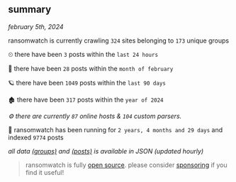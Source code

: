 
## summary
_february 5th, 2024_

ransomwatch is currently crawling `324` sites belonging to `173` unique groups

⏲ there have been `3` posts within the `last 24 hours`

🦈 there have been `28` posts within the `month of february`

🪐 there have been `1049` posts within the `last 90 days`

🏚 there have been `317` posts within the `year of 2024`

_⚙️ there are currently `87` online hosts & `104` custom parsers._

🦕 ransomwatch has been running for `2 years, 4 months and 29 days` and indexed `9774` posts

_all data  [(groups)](http://ransomwhat.telemetry.ltd/groups) and [(posts)](http://ransomwhat.telemetry.ltd/posts) is available in JSON (updated hourly)_

> ransomwatch is fully [open source](https://github.com/joshhighet/ransomwatch#ransomwatch--). please consider [sponsoring](https://github.com/sponsors/joshhighet) if you find it useful!
